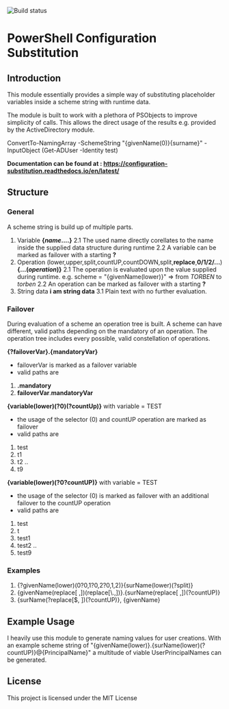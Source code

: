 ![Build status](https://ci.appveyor.com/api/projects/status/gsioxb902o895gta?svg=true)
# PowerShell Configuration Substitution

## Introduction
This module essentially provides a simple way of substituting placeholder variables inside
a scheme string with runtime data.

The module is built to work with a plethora of PSObjects to improve simplicity of calls.
This allows the direct usage of the results e.g. provided by the ActiveDirectory module.

ConvertTo-NamingArray -SchemeString "{givenName(0)}{surname}" -InputObject (Get-ADUser -Identity test)

**Documentation can be found at : https://configuration-substitution.readthedocs.io/en/latest/**

## Structure

### General

A scheme string is build up of multiple parts.
1. Variable
    **{*name*....}**
    2.1 The used name directly corellates to the name inside the supplied
    data structure during runtime
    2.2 A variable can be marked as failover with a starting **?**
2. Operation (lower,upper,split,countUP,countDOWN,split,**replace**,**0/1/2/...**)
    **{...(*operation*)}**
    2.1 The operation is evaluated upon the value supplied during runtime.
    e.g. scheme = "{givenName(lower)}"
    => from *TORBEN* to *torben*
    2.2 An operation can be marked as failover with a starting **?**
3. String data
    **i am string data**
    3.1 Plain text with no further evaluation.

### Failover
During evaluation of a scheme an operation tree is built.
A scheme can have different, valid paths depending on the mandatory of an operation.
The operation tree includes every possible, valid constellation of operations.

**{?failoverVar}.{mandatoryVar}**
- failoverVar is marked as a failover variable
- valid paths are
1. **.mandatory**
2. **failoverVar**.**mandatoryVar**


**{variable(lower)(?0)(?countUp)}** with variable = TEST
- the usage of the selector (0) and countUP operation are marked as failover
- valid paths are
1. test
2. t1
3. t2
..
10. t9


**{variable(lower)(?0?countUP)}** with variable = TEST
- the usage of the selector (0) is marked as failover with an additional failover to the countUP operation
- valid paths are
1. test
2. t
3. test1
4. test2
..
11. test9



### Examples
1. {?givenName(lower)(0?0,1?0,2?0,1,2)}{surName(lower)(?split)}
2. {givenName(replace[ ,])(replace[\\.,])}.{surName(replace[ ,])(?countUP)}
3. {surName(?replace[$, ])(?countUP)}, {givenName}


## Example Usage
I heavily use this module to generate naming values for user creations.
With an example scheme string of "{givenName(lower)}.{surName(lower)(?countUP)}@{PrincipalName}" a multitude
of viable UserPrincipalNames can be generated.

## License
This project is licensed under the MIT License